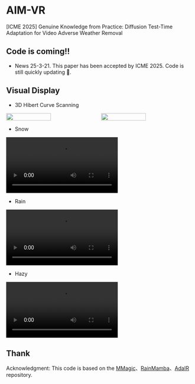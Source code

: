 # AIM-VR
[ICME 2025] Genuine Knowledge from Practice: Diffusion Test-Time Adaptation for Video Adverse Weather Removal

## Code is coming!!
* News
25-3-21. This paper has been accepted by ICME 2025. Code is still quickly updating 🌝.

## Visual Display
* 3D Hibert Curve Scanning
<div style="display: flex; justify-content: space-between;">
    <img src="https://github.com/user-attachments/assets/43026164-a1d6-41ca-aba1-9e9fe5c2fda7" width="49%">
    <img src="https://github.com/user-attachments/assets/518c12af-c321-40c2-bdb8-3936afaa90a5" width="49%">
</div>

* Snow
<video src="https://github.com/user-attachments/assets/afb21d0c-eef4-4809-9f80-12a6a8153706" controls width="60%">
  Your browser does not support the video tag.
</video>

* Rain
<video src="https://github.com/user-attachments/assets/bfc04d3c-d412-4038-85e7-480f369f2f0c" controls width="60%">
  Your browser does not support the video tag.
</video>

* Hazy
<video src="https://github.com/user-attachments/assets/3e286516-32cb-4564-afec-5c8ffcd61d50" controls width="60%">
  Your browser does not support the video tag.
</video>

## Thank
Acknowledgment: This code is based on the [MMagic](https://github.com/open-mmlab/mmagic/tree/main)、[RainMamba](https://github.com/TonyHongtaoWu/RainMamba)、[AdaIR](https://github.com/c-yn/AdaIR?tab=readme-ov-file) repository.
